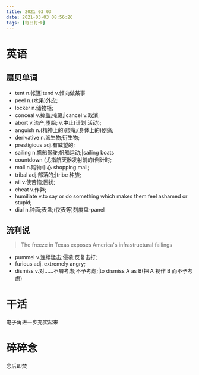 ```yaml
---
title: 2021 03 03 
date: 2021-03-03 08:56:26
tags: [每日打卡]
---
```

# 英语
## 扇贝单词
- tent n.帐篷|tend v.倾向做某事
- peel n.(水果)外皮;
- locker n.储物柜;
- conceal v.掩盖;掩藏;|cancel v.取消;
- abort v.流产;堕胎; v.中止(计划 活动);
- anguish n.(精神上的)悲痛;(身体上的)剧痛;
- derivative n.派生物;衍生物;
- prestigious adj.有威望的;
- sailing n.帆船驾驶;帆船运动;|sailing boats
- countdown (尤指航天器发射前的)倒计时;
- mall n.购物中心 shopping mall;
- tribal adj.部落的;|tribe 种族;
- ail v.使苦恼;困扰;
- cheat v.作弊;
- humiliate v.to say or do something which makes them feel ashamed or stupid;
- dial n.钟面;表盘;(仪表等)刻度盘-panel
## 流利说
> The freeze in Texas exposes America's infrastructural failings
- pummel v.连续猛击;侵袭;反复击打;
- furious adj. extremely angry;
- dismiss v.对……不屑考虑;不予考虑;|to dismiss A as B(把 A 视作 B 而不予考虑)
# 干活
电子角进一步充实起来
# 碎碎念
念后即焚